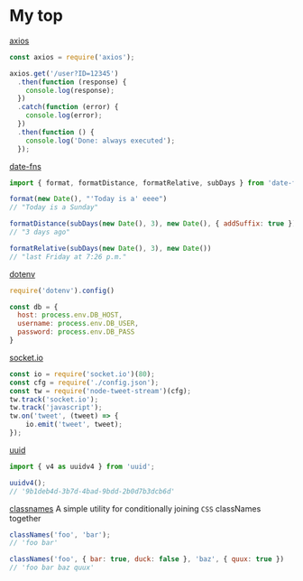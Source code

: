 # My top
[axios](https://github.com/axios/axios)
```js
const axios = require('axios');

axios.get('/user?ID=12345')
  .then(function (response) {
    console.log(response);
  })
  .catch(function (error) {
    console.log(error);
  })
  .then(function () {
    console.log('Done: always executed');
  });
```


[date-fns](https://date-fns.org/)
```js
import { format, formatDistance, formatRelative, subDays } from 'date-fns'

format(new Date(), "'Today is a' eeee")
// "Today is a Sunday"

formatDistance(subDays(new Date(), 3), new Date(), { addSuffix: true })
// "3 days ago"

formatRelative(subDays(new Date(), 3), new Date())
// "last Friday at 7:26 p.m."
```


[dotenv](https://www.npmjs.com/package/dotenv)
```js
require('dotenv').config()

const db = {
  host: process.env.DB_HOST,
  username: process.env.DB_USER,
  password: process.env.DB_PASS
}
```


[socket.io](https://socket.io/)
```js
const io = require('socket.io')(80);
const cfg = require('./config.json');
const tw = require('node-tweet-stream')(cfg);
tw.track('socket.io');
tw.track('javascript');
tw.on('tweet', (tweet) => {
    io.emit('tweet', tweet);
});
```


[uuid](https://www.npmjs.com/package/uuid)
```js
import { v4 as uuidv4 } from 'uuid';

uuidv4(); 
// '9b1deb4d-3b7d-4bad-9bdd-2b0d7b3dcb6d'
```


[classnames](https://jedwatson.github.io/classnames)
A simple utility for conditionally joining `CSS` classNames together
```js
classNames('foo', 'bar'); 
// 'foo bar'

classNames('foo', { bar: true, duck: false }, 'baz', { quux: true }) 
// 'foo bar baz quux'
```
